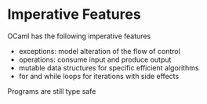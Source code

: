 # Imperative Features

OCaml has the following imperative features

+ exceptions: model alteration of the flow of control
+ operations: consume input and produce output
+ mutable data structures for specific efficient algorithms
+ for and while loops for iterations with side effects

Programs are still type safe
